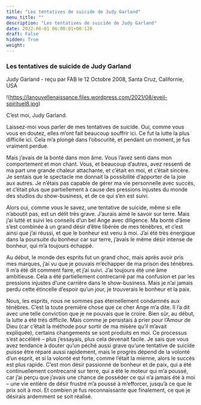 ```yaml
---
title: "Les tentatives de suicide de Judy Garland"
menu_title: ""
description: "Les tentatives de suicide de Judy Garland"
date: 2022-06-01 06:00:01+00:120
draft: False
hidden: True
weight:
---
```

### Les tentatives de suicide de Judy Garland

Judy Garland - reçu par FAB le 12 Octobre 2008, Santa Cruz, Californie, USA

!(https://lanouvellenaissance.files.wordpress.com/2021/08/eveil-spirituel8.jpg)

C’est moi, Judy Garland.

Laissez-moi vous parler de mes tentatives de suicide. Oui, comme vous vous en doutez, elles m’ont fait beaucoup souffrir ici. Ce fut la lutte la plus difficile ici. Cela m’a plongé dans l’obscurité, et pendant un moment, je fus vraiment perdue.

Mais j’avais de la bonté dans mon âme. Vous l’avez senti dans mon comportement et mon chant. Vous, et beaucoup d’autres, avez ressenti de ma part une grande chaleur attachante, et c’était en moi, et c’était sincère. Je sentais que le spectacle me donnait la possibilité d’apporter de la joie aux autres. Je n’étais pas capable de gérer ma vie personnelle avec succès, et c’était plus que partiellement à cause des pressions injustes du monde des studios du show-business, et de ce qui s’en est suivi.

Alors oui, comme vous le savez, une tentative de suicide, même si elle n’aboutit pas, est un délit très grave. J’aurais aimé le savoir sur terre. Mais j’ai lutté et suivi les conseils d’un bel Ange avec diligence. Ma bonté d’âme s’est combinée à un grand désir d’être libérée de mes ténèbres, et c’est ainsi que j’ai réussi, et que le bonheur est venu à moi. J’ai été très énergique dans la poursuite du bonheur car sur terre, j’avais le même désir intense de bonheur, qui m’a toujours échappé.

Au début, le monde des esprits fut un grand choc, mais après avoir pris mes marques, j’ai vu que je pouvais m’échapper de ma prison des ténèbres. Il m’a été dit comment faire, et j’ai suivi. J’ai toujours été une âme ambitieuse. Cela a été partiellement contrecarré par ma confusion et par les pressions injustes d’une carrière dans le show-business. Mais je n’ai jamais perdu cette étincelle d’espoir qu’un jour, je trouverais le bonheur et la paix.

Nous, les esprits, nous ne sommes pas éternellement condamnés aux ténèbres. C’est la toute première chose que ce cher Ange m’a dite. Il l’a dit avec une telle conviction que je ne pouvais que le croire. Bien sûr, au début, la lutte a été très difficile. Mais comme je persistais à prier pour l’Amour de Dieu (car c’était la méthode pour sortir de ma misère qu’il m’avait expliquée), certains changements se sont produits en moi. Ce processus s’est accéléré – plus j’essayais, plus cela devenait facile. Je sais que vous avez tendance à douter qu’un péché aussi grave qu’une tentative de suicide puisse être réparé aussi rapidement, mais le progrès dépend de la volonté d’un esprit, et si la volonté est forte, comme l’était la mienne, alors le succès est plus rapide. C’est mon désir passionné de bonheur et de paix, qui a été continuellement contrecarré sur terre, qui a été le moteur qui m’a poussé, car j’ai perçu que j’avais une chance de posséder ce qui n’a jamais été à moi – une vie entière de désir frustré m’a poussé à m’efforcer, jusqu’à ce que le prix soit à moi. Et combien je fus reconnaissante que finalement, ce que je désirais ardemment se soit réalisé.








